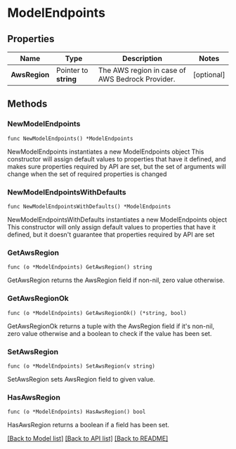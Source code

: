 # ModelEndpoints

## Properties

Name | Type | Description | Notes
------------ | ------------- | ------------- | -------------
**AwsRegion** | Pointer to **string** | The AWS region in case of AWS Bedrock Provider. | [optional] 

## Methods

### NewModelEndpoints

`func NewModelEndpoints() *ModelEndpoints`

NewModelEndpoints instantiates a new ModelEndpoints object
This constructor will assign default values to properties that have it defined,
and makes sure properties required by API are set, but the set of arguments
will change when the set of required properties is changed

### NewModelEndpointsWithDefaults

`func NewModelEndpointsWithDefaults() *ModelEndpoints`

NewModelEndpointsWithDefaults instantiates a new ModelEndpoints object
This constructor will only assign default values to properties that have it defined,
but it doesn't guarantee that properties required by API are set

### GetAwsRegion

`func (o *ModelEndpoints) GetAwsRegion() string`

GetAwsRegion returns the AwsRegion field if non-nil, zero value otherwise.

### GetAwsRegionOk

`func (o *ModelEndpoints) GetAwsRegionOk() (*string, bool)`

GetAwsRegionOk returns a tuple with the AwsRegion field if it's non-nil, zero value otherwise
and a boolean to check if the value has been set.

### SetAwsRegion

`func (o *ModelEndpoints) SetAwsRegion(v string)`

SetAwsRegion sets AwsRegion field to given value.

### HasAwsRegion

`func (o *ModelEndpoints) HasAwsRegion() bool`

HasAwsRegion returns a boolean if a field has been set.


[[Back to Model list]](../README.md#documentation-for-models) [[Back to API list]](../README.md#documentation-for-api-endpoints) [[Back to README]](../README.md)



